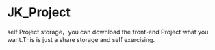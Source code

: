 # JK_Project
self Project storage，you can download the front-end Project what you want.This is just a share storage and self exercising.

